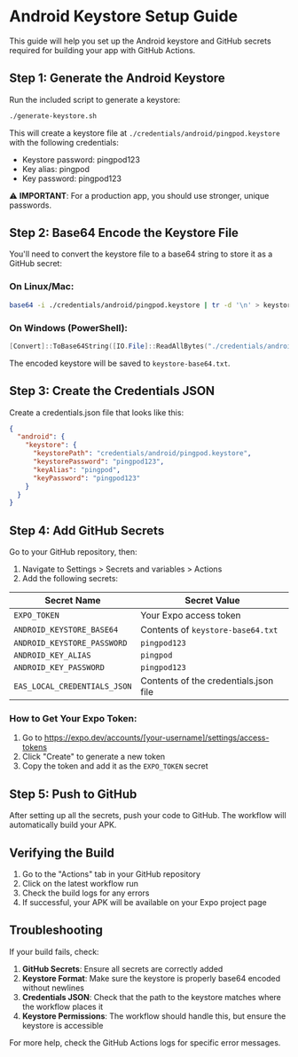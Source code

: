 # Android Keystore Setup Guide

This guide will help you set up the Android keystore and GitHub secrets required for building your app with GitHub Actions.

## Step 1: Generate the Android Keystore

Run the included script to generate a keystore:

```bash
./generate-keystore.sh
```

This will create a keystore file at `./credentials/android/pingpod.keystore` with the following credentials:
- Keystore password: pingpod123
- Key alias: pingpod
- Key password: pingpod123

⚠️ **IMPORTANT**: For a production app, you should use stronger, unique passwords.

## Step 2: Base64 Encode the Keystore File

You'll need to convert the keystore file to a base64 string to store it as a GitHub secret:

### On Linux/Mac:
```bash
base64 -i ./credentials/android/pingpod.keystore | tr -d '\n' > keystore-base64.txt
```

### On Windows (PowerShell):
```powershell
[Convert]::ToBase64String([IO.File]::ReadAllBytes("./credentials/android/pingpod.keystore")) > keystore-base64.txt
```

The encoded keystore will be saved to `keystore-base64.txt`.

## Step 3: Create the Credentials JSON

Create a credentials.json file that looks like this:

```json
{
  "android": {
    "keystore": {
      "keystorePath": "credentials/android/pingpod.keystore",
      "keystorePassword": "pingpod123",
      "keyAlias": "pingpod",
      "keyPassword": "pingpod123"
    }
  }
}
```

## Step 4: Add GitHub Secrets

Go to your GitHub repository, then:
1. Navigate to Settings > Secrets and variables > Actions
2. Add the following secrets:

| Secret Name | Secret Value |
|-------------|--------------|
| `EXPO_TOKEN` | Your Expo access token |
| `ANDROID_KEYSTORE_BASE64` | Contents of `keystore-base64.txt` |
| `ANDROID_KEYSTORE_PASSWORD` | `pingpod123` |
| `ANDROID_KEY_ALIAS` | `pingpod` |
| `ANDROID_KEY_PASSWORD` | `pingpod123` |
| `EAS_LOCAL_CREDENTIALS_JSON` | Contents of the credentials.json file |

### How to Get Your Expo Token:
1. Go to https://expo.dev/accounts/[your-username]/settings/access-tokens
2. Click "Create" to generate a new token
3. Copy the token and add it as the `EXPO_TOKEN` secret

## Step 5: Push to GitHub

After setting up all the secrets, push your code to GitHub. The workflow will automatically build your APK.

## Verifying the Build

1. Go to the "Actions" tab in your GitHub repository
2. Click on the latest workflow run
3. Check the build logs for any errors
4. If successful, your APK will be available on your Expo project page

## Troubleshooting

If your build fails, check:

1. **GitHub Secrets**: Ensure all secrets are correctly added
2. **Keystore Format**: Make sure the keystore is properly base64 encoded without newlines
3. **Credentials JSON**: Check that the path to the keystore matches where the workflow places it
4. **Keystore Permissions**: The workflow should handle this, but ensure the keystore is accessible

For more help, check the GitHub Actions logs for specific error messages.

